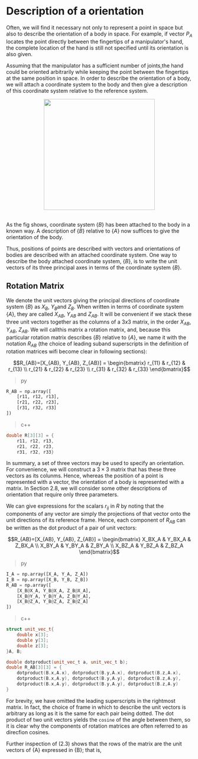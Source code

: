 &emsp;
# Description of a orientation
Often, we will find it necessary not only to represent a point in space but also to describe the orientation of a body in space. For example, if vector $P_A$ locates the point directly between the fingertips of a manipulator's hand, the complete location of the hand is still not specified until its orientation is also given.

Assuming that the manipulator has a sufficient number of joints,the hand could be oriented arbitrarily while keeping the point between the fingertips at the same position in space. In order to describe the orientation of a body, we will attach a coordinate system to the body and then give a description of this coordinate system relative to the reference system. 

<div align=center>
    <image src="imgs/pos&orien.png" width=300>
</div>
&emsp;

As the fig shows, coordinate system $\{B\}$ has been attached to the body in a known way. A description of $\{B\}$ relative to $\{A\}$ now suffices to give
the orientation of the body.

Thus, positions of points are described with vectors and orientations of bodies are described with an attached coordinate system. One way to describe the body attached coordinate system, $\{B\}$, is to write the unit vectors of its three principal axes in terms of the coordinate system $\{B\}$.

## Rotation Matrix
We denote the unit vectors giving the principal directions of coordinate system $\{B\}$ as $X_B$, $Y_B$and $Z_B$. When written in terms of coordinate system $\{A\}$, they are called $X_{AB}$, $Y_{AB}$ and $Z_{AB}$. It will be convenient if we stack these three unit vectors together as the columns of a $3 x 3$ matrix, in the order $X_{AB}$, $Y_{AB}$, $Z_{AB}$. We will callthis matrix a rotation matrix, and, because this particular rotation matrix describes $\{B\}$ relative to $\{A\}$, we name it with the notation $R_{AB}$ (the choice of leading suband superscripts in the definition of rotation matrices wifi become clear in following sections):

$$R_{AB}=[X_{AB}, Y_{AB}, Z_{AB}] = \begin{bmatrix}
r_{11} & r_{12} & r_{13} \\
r_{21} & r_{22} & r_{23} \\
r_{31} & r_{32} & r_{33} \end{bmatrix}$$

>py
```py
R_AB = np.array([
    [r11, r12, r13],
    [r21, r22, r23],
    [r31, r32, r33]
])
```
>c++
```c++
double R[3][3] = {
    r11, r12, r13, 
    r21, r22, r23, 
    r31, r32, r33}
```

In summary, a set of three vectors may be used to specify an orientation. For convenience, we will construct a $3 \times 3$ matrix that has these three vectors as its colunms. Hence, whereas the position of a point is represented with a vector, the orientation of a body is represented with a matrix. In Section 2.8, we will consider some other descriptions of orientation that require only three parameters.

We can give expressions for the scalars $r_{ij}$ in $R$ by noting that the components of any vector are simply the projections of that vector onto the unit directions of its reference frame. Hence, each component of $R_{AB}$ can be written as the dot product of a pair of unit vectors:


$$R_{AB}=[X_{AB}, Y_{AB}, Z_{AB}] = \begin{bmatrix}
X_BX_A & Y_BX_A & Z_BX_A \\
X_BY_A & Y_BY_A & Z_BY_A \\
X_BZ_A & Y_BZ_A & Z_BZ_A \end{bmatrix}$$

>py
```py
I_A = np.array([X_A, Y_A, Z_A])
I_B = np.array([X_B, Y_B, Z_B])
R_AB = np.array([
    [X_B@X_A, Y_B@X_A, Z_B@X_A],
    [X_B@Y_A, Y_B@Y_A, Z_B@Y_A],
    [X_B@Z_A, Y_B@Z_A, Z_B@Z_A]
])
```
>c++
```c++
struct unit_vec_t{
    double x[3];
    double y[3];
    double z[3];
}A, B;

double dotproduct(unit_vec_t a, unit_vec_t b);
double R_AB[3][3] = {
    dotproduct(B.x,A.x), dotproduct(B.y,A.x), dotproduct(B.z,A.x),
    dotproduct(B.x,A.y), dotproduct(B.y,A.y), dotproduct(B.z,A.y),
    dotproduct(B.x,A.y), dotproduct(B.y,A.y), dotproduct(B.z,A.y)
}
```

For brevity, we have omitted the leading superscripts in the rightmost matrix. In fact, the choice of frame in which to describe the unit vectors is arbitrary as long as it is the same for each pair being dotted. The dot product of two unit vectors yields the `cosine` of the angle between them, so it is clear why the components of rotation matrices are often referred to as direcfion cosines.

Further inspection of (2.3) shows that the rows of the matrix are the unit vectors of {A} expressed in {B}; that is,